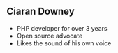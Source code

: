 Ciaran Downey
-------------
- PHP developer for over 3 years
- Open source advocate
- Likes the sound of his own voice
